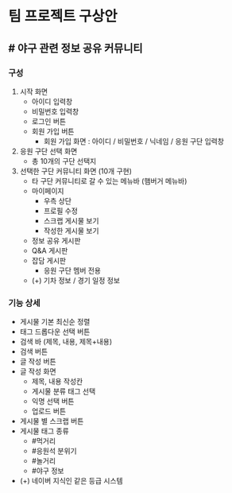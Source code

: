 # 팀 프로젝트 구상안
## # 야구 관련 정보 공유 커뮤니티

### 구성
1. 시작 화면
   - 아이디 입력창
   - 비밀번호 입력창
   - 로그인 버튼
   - 회원 가입 버튼
     - 회원 가입 화면 : 아이디 / 비밀번호 / 닉네임 / 응원 구단 입력창
2. 응원 구단 선택 화면
   - 총 10개의 구단 선택지
3. 선택한 구단 커뮤니티 화면 (10개 구현)
   - 타 구단 커뮤니티로 갈 수 있는 메뉴바 (햄버거 메뉴바)
   - 마이페이지
     - 우측 상단
     - 프로필 수정
     - 스크랩 게시물 보기
     - 작성한 게시물 보기 
   - 정보 공유 게시판
   - Q&A 게시판
   - 잡담 게시판
     - 응원 구단 멤버 전용
   - (+) 기차 정보 / 경기 일정 정보

### 기능 상세
- 게시물 기본 최신순 정렬
- 태그 드롭다운 선택 버튼
- 검색 바 (제목, 내용, 제목+내용)
- 검색 버튼
- 글 작성 버튼
- 글 작성 화면 
  - 제목, 내용 작성칸 
  - 게시물 분류 태그 선택
  - 익명 선택 버튼 
  - 업로드 버튼
- 게시물 별 스크랩 버튼
- 게시물 태그 종류
  - #먹거리
  - #응원석 분위기
  - #놀거리
  - #야구 정보
- (+) 네이버 지식인 같은 등급 시스템

